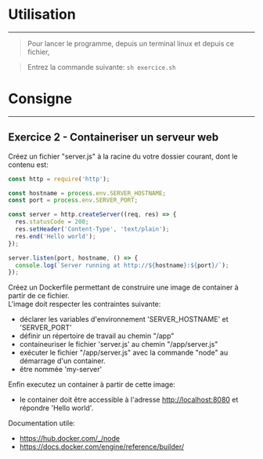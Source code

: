 # Utilisation
---
> Pour lancer le programme, depuis un terminal linux et depuis ce fichier,


> Entrez la commande suivante:
> `sh exercice.sh`

# Consigne
---
## Exercice 2 - Containeriser un serveur web
Créez un fichier "server.js" à la racine du votre dossier courant, dont le contenu est:
```javascript
const http = require('http');

const hostname = process.env.SERVER_HOSTNAME;
const port = process.env.SERVER_PORT;

const server = http.createServer((req, res) => {
  res.statusCode = 200;
  res.setHeader('Content-Type', 'text/plain');
  res.end('Hello world');
});

server.listen(port, hostname, () => {
  console.log(`Server running at http://${hostname}:${port}/`);
});
```

Créez un Dockerfile permettant de construire une image de container à partir de ce fichier.  
L'image doit respecter les contraintes suivante:
- déclarer les variables d'environnement 'SERVER_HOSTNAME' et 'SERVER_PORT'
- définir un répertoire de travail au chemin "/app"
- containeuriser le fichier 'server.js' au chemin "/app/server.js"
- exécuter le fichier "/app/server.js" avec la commande "node" au démarrage d'un container.
- être nommée 'my-server'

Enfin executez un container à partir de cette image:
- le container doit être accessible à l'adresse [http://localhost:8080](http://localhost:8080) et répondre 'Hello world'.

Documentation utile:
- https://hub.docker.com/_/node
- https://docs.docker.com/engine/reference/builder/


